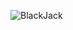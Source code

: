 ![BlackJack](https://user-images.githubusercontent.com/44127778/82673991-08902000-9c19-11ea-8c01-b197aab85eb6.png)
